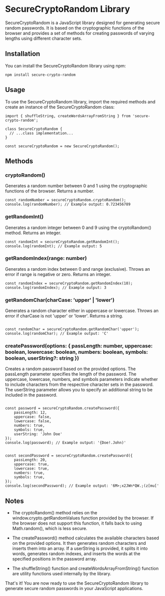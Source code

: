 # SecureCryptoRandom Library

SecureCryptoRandom is a JavaScript library designed for generating secure random passwords. It is based on the cryptographic functions of the browser and provides a set of methods for creating passwords of varying lengths using different character sets.

## Installation

You can install the SecureCryptoRandom library using npm:

```
npm install secure-crypto-random
```

## Usage

To use the SecureCryptoRandom library, import the required methods and create an instance of the SecureCryptoRandom class:

```
import { shuffleString, createWordsArrayFromString } from 'secure-crypto-random';

class SecureCryptoRandom {
  // ...class implementation...
}

const secureCryptoRandom = new SecureCryptoRandom();
```

## Methods

### cryptoRandom()

Generates a random number between 0 and 1 using the cryptographic functions of the browser. Returns a number.

```
const randomNumber = secureCryptoRandom.cryptoRandom();
console.log(randomNumber); // Example output: 0.723456789
```

### getRandomInt()

Generates a random integer between 0 and 9 using the cryptoRandom() method. Returns an integer.

```
const randomInt = secureCryptoRandom.getRandomInt();
console.log(randomInt); // Example output: 5
```

### getRandomIndex(range: number)

Generates a random index between 0 and range (exclusive). Throws an error if range is negative or zero. Returns an integer.

```
const randomIndex = secureCryptoRandom.getRandomIndex(10);
console.log(randomIndex); // Example output: 3

```

### getRandomChar(charCase: 'upper' | 'lower')

Generates a random character either in uppercase or lowercase. Throws an error if charCase is not 'upper' or 'lower'. Returns a string.

```

const randomChar = secureCryptoRandom.getRandomChar('upper');
console.log(randomChar); // Example output: 'C'

```

### createPassword(options: { passLength: number, uppercase: boolean, lowercase: boolean, numbers: boolean, symbols: boolean, userString?: string })

Creates a random password based on the provided options. The passLength parameter specifies the length of the password. The uppercase, lowercase, numbers, and symbols parameters indicate whether to include characters from the respective character sets in the password. The userString parameter allows you to specify an additional string to be included in the password.

```

const password = secureCryptoRandom.createPassword({
	passLength: 12,
	uppercase: false,
	lowercase: false,
	numbers: true,
	symbols: true,
	userString: 'John Doe'
});
console.log(password); // Example output: '{Doe!.John)'


const secondPassword = secureCryptoRandom.createPassword({
	passLength: 20,
	uppercase: true,
	lowercase: true,
	numbers: true,
	symbols: true,
});
console.log(secondPassword); // Example output: '6M>;x2JWn*QW.;(z[mu['

```

## Notes

- The cryptoRandom() method relies on the window.crypto.getRandomValues function provided by the browser. If the browser does not support this function, it falls back to using Math.random(), which is less secure.

- The createPassword() method calculates the available characters based on the provided options. It then generates random characters and inserts them into an array. If a userString is provided, it splits it into words, generates random indexes, and inserts the words at the specified positions in the password array.

- The shuffleString() function and createWordsArrayFromString() function are utility functions used internally by the library.

That's it! You are now ready to use the SecureCryptoRandom library to generate secure random passwords in your JavaScript applications.

